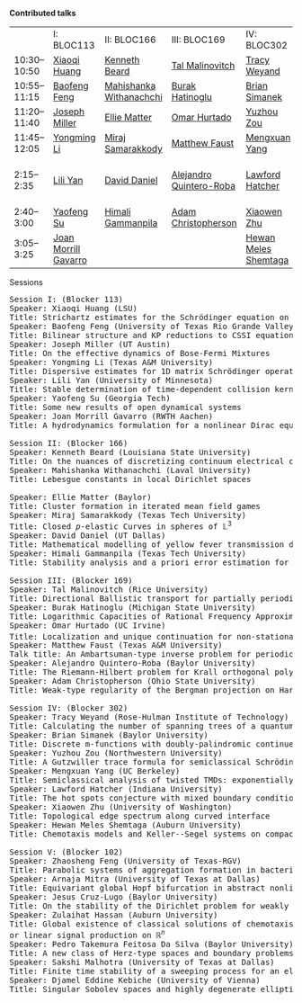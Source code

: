 **Contributed talks**
<table>
<tr>
  <td></td>
  <td>I: BLOC113</td>
  <td>II: BLOC166</td>
  <td>III: BLOC169</td>
  <td>IV: BLOC302</td>
  <td>V: BLOC102</td>
</tr><tr>
  <td>10:30&ndash;10:50</td>
  <td><a href="abstracts-contributed#Huang">Xiaoqi Huang</a></td>
  <td><a href="abstracts-contributed#Beard">Kenneth Beard</a></td>
  <td><a href="abstracts-contributed#Malinovitch">Tal Malinovitch</a></td>
  <td><a href="abstracts-contributed#Weyand">Tracy Weyand</a></td>
  <td><a href="abstracts-contributed#ZhaoshengFeng">Zhaosheng Feng</a></td>
</tr><tr>
  <td>10:55&ndash;11:15</td>
  <td><a href="abstracts-contributed#BaofengFeng">Baofeng Feng</a></td>
  <td><a href="abstracts-contributed#Withanachchi">Mahishanka Withanachchi</a></td>
  <td><a href="abstracts-contributed#Hatinoglu">Burak Hatinoglu</a></td>
  <td><a href="abstracts-contributed#Simanek">Brian Simanek</a></td>
  <td><a href="abstracts-contributed#Mitra">Arnaja Mitra</a></td>
</tr><tr>
  <td>11:20&ndash;11:40</td>
  <td><a href="abstracts-contributed#Miller">Joseph Miller</a></td>
  <td><a href="abstracts-contributed#Matter">Ellie Matter</a></td>
  <td><a href="abstracts-contributed#Hurtado">Omar Hurtado</a></td>
  <td><a href="abstracts-contributed#Zou">Yuzhou Zou</a></td>
  <td><a href="abstracts-contributed#Cruz-Lugo">Jesus Cruz-Lugo</a></td>
</tr><tr>
  <td>11:45&ndash;12:05</td>
  <td><a href="abstracts-contributed#Li">Yongming Li</a></td>
  <td><a href="abstracts-contributed#Samarakkody">Miraj Samarakkody</a></td>
  <td><a href="abstracts-contributed#Faust">Matthew Faust</a></td>
  <td><a href="abstracts-contributed#Yang">Mengxuan Yang</a></td>
  <td><a href="abstracts-contributed#Hassan">Zulaihat Hassan</a></td>
</tr>
  <tr>
  <td>2:15&ndash;2:35</td>
  <td><a href="abstracts-contributed#Yan">Lili Yan</a></td>
  <td><a href="abstracts-contributed#Daniel">David Daniel</a></td>
  <td><a href="abstracts-contributed#Quintero-Roba">Alejandro Quintero-Roba</a></td>
  <td><a href="abstracts-contributed#Hatcher">Lawford Hatcher</a></td>
  <td><a href="abstracts-contributed#Silva">Pedro Takemura Feitosa Da Silva</a></td>
</tr>
  <tr>
  <td>2:40&ndash;3:00</td>
  <td><a href="abstracts-contributed#Su">Yaofeng Su</a></td>
  <td><a href="abstracts-contributed#Gammanpila">Himali Gammanpila</a></td>
  <td><a href="abstracts-contributed#Christopherson">Adam Christopherson</a></td>
  <td><a href="abstracts-contributed#Zhu">Xiaowen Zhu</a></td>
  <td><a href="abstracts-contributed#Malhotra">Sakshi Malhotra</a></td>
</tr>
  <tr>
  <td>3:05&ndash;3:25</td>
  <td><a href="abstracts-contributed#Gavarro">Joan Morrill Gavarro</a></td>
  <td><a href="abstracts-contributed#"></a></td>
  <td><a href="abstracts-contributed#"></a></td>
  <td><a href="abstracts-contributed#Shemtaga">Hewan Meles Shemtaga</a></td>
  <td><a href="abstracts-contributed#Kebiche">Djamel Eddine Kebiche</a></td>
</tr>
</table>

Sessions

<!--
Timetable for all sessions:
First part 10:30 am &ndash; 12:15 pm
Talk 1: 10:30 &ndash; 10:50
Talk 2: 10:55 &ndash; 11:15
Talk 3: 11:20 &ndash; 11:40
Talk 4: 11:45 &ndash; 12:05
Second part: 2:15 pm &ndash; 3:30 pm
Talk 5: 2:15 &ndash; 2:35
Talk 6: 2:40 &ndash; 3:00
Talk 7: 3:05 &ndash; 3:25
-->

<pre>
Session I: (Blocker 113)
Speaker: Xiaoqi Huang (LSU)
Title: Strichartz estimates for the Schr&ouml;dinger equation on negatively curved compact manifolds.
Speaker: Baofeng Feng (University of Texas Rio Grande Valley)
Title: Bilinear structure and KP reductions to CSSI equation
Speaker: Joseph Miller (UT Austin)
Title: On the effective dynamics of Bose-Fermi Mixtures
Speaker: Yongming Li (Texas A&M University)
Title: Dispersive estimates for 1D matrix Schr&ouml;dinger operators with threshold resonance
Speaker: Lili Yan (University of Minnesota)
Title: Stable determination of time-dependent collision kernel in the nonlinear Boltzmann equation
Speaker: Yaofeng Su (Georgia Tech)
Title: Some new results of open dynamical systems
Speaker: Joan Morrill Gavarro (RWTH Aachen)
Title: A hydrodynamics formulation for a nonlinear Dirac equation

Session II: (Blocker 166)
Speaker: Kenneth Beard (Louisiana State University)
Title: On the nuances of discretizing continuum electrical conductivity
Speaker: Mahishanka Withanachchi (Laval University)
Title: Lebesgue constants in local Dirichlet spaces

Speaker: Ellie Matter (Baylor)
Title: Cluster formation in iterated mean field games
Speaker: Miraj Samarakkody (Texas Tech University)
Title: Closed <i>p</i>-elastic Curves in spheres of &Lopf;<sup>3</sup>
Speaker: David Daniel (UT Dallas)
Title: Mathematical modelling of yellow fever transmission dynamics with stability analysis
Speaker: Himali Gammanpila (Texas Tech University)
Title: Stability analysis and a priori error estimation for Nitsche-type CIP/GP-CutFEM multi-phase flow

Session III: (Blocker 169)
Speaker: Tal Malinovitch (Rice University)
Title: Directional Ballistic transport for partially periodic Schr&ouml;dinger operators
Speaker: Burak Hatinoglu (Michigan State University)
Title: Logarithmic Capacities of Rational Frequency Approximants for the Almost Mathieu Operator
Speaker: Omar Hurtado (UC Irvine)
Title: Localization and unique continuation for non-stationary Schr&ouml;dinger operators on &Zopf;<sup>2</sup>
Speaker: Matthew Faust (Texas A&M University)
Talk title: An Ambartsuman-type inverse problem for periodic graphs
Speaker: Alejandro Quintero-Roba (Baylor University)
Title: The Riemann-Hilbert problem for Krall orthogonal polynomials
Speaker: Adam Christopherson (Ohio State University)
Title: Weak-type regularity of the Bergman projection on Hartogs domains

Session IV: (Blocker 302)
Speaker: Tracy Weyand (Rose-Hulman Institute of Technology)
Title: Calculating the number of spanning trees of a quantum graph from its spectrum
Speaker: Brian Simanek (Baylor University)
Title: Discrete m-functions with doubly-palindromic continued fraction coefficients
Speaker: Yuzhou Zou (Northwestern University)
Title: A Gutzwiller trace formula for semiclassical Schr&ouml;dinger operators with conormal potentials
Speaker: Mengxuan Yang (UC Berkeley)
Title: Semiclassical analysis of twisted TMDs: exponentially flat and trivial bands
Speaker: Lawford Hatcher (Indiana University)
Title: The hot spots conjecture with mixed boundary conditions
Speaker: Xiaowen Zhu (University of Washington)
Title: Topological edge spectrum along curved interface
Speaker: Hewan Meles Shemtaga (Auburn University)
Title: Chemotaxis models and Keller--Segel systems on compact metric graphs

Session V: (Blocker 102)
Speaker: Zhaosheng Feng (University of Texas-RGV)
Title: Parabolic systems of aggregation formation in bacterial colonies
Speaker: Arnaja Mitra (University of Texas at Dallas)
Title: Equivariant global Hopf bifurcation in abstract nonlinear parabolic equations
Speaker: Jesus Cruz-Lugo (Baylor University)
Title: On the stability of the Dirichlet problem for weakly elliptic systems in the plane
Speaker: Zulaihat Hassan (Auburn University)
Title: Global existence of classical solutions of chemotaxis systems with logistic source and consumption
or linear signal production on &Ropf;<sup><i>n</i></sup>
Speaker: Pedro Takemura Feitosa Da Silva (Baylor University)
Title: A new class of Herz-type spaces and boundary problems
Speaker: Sakshi Malhotra (University of Texas at Dallas)
Title: Finite time stability of a sweeping process for an elastoplastic system with stress-controlled loading
Speaker: Djamel Eddine Kebiche (University of Vienna)
Title: Singular Sobolev spaces and highly degenerate elliptic partial differential equations
</pre>
